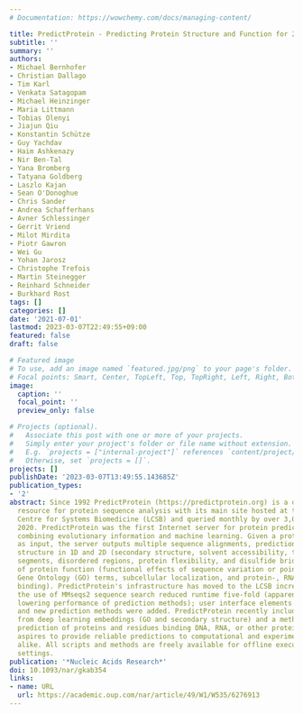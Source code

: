 ```yaml
---
# Documentation: https://wowchemy.com/docs/managing-content/

title: PredictProtein - Predicting Protein Structure and Function for 29 Years
subtitle: ''
summary: ''
authors:
- Michael Bernhofer
- Christian Dallago
- Tim Karl
- Venkata Satagopam
- Michael Heinzinger
- Maria Littmann
- Tobias Olenyi
- Jiajun Qiu
- Konstantin Schütze
- Guy Yachdav
- Haim Ashkenazy
- Nir Ben-Tal
- Yana Bromberg
- Tatyana Goldberg
- Laszlo Kajan
- Sean O'Donoghue
- Chris Sander
- Andrea Schafferhans
- Avner Schlessinger
- Gerrit Vriend
- Milot Mirdita
- Piotr Gawron
- Wei Gu
- Yohan Jarosz
- Christophe Trefois
- Martin Steinegger
- Reinhard Schneider
- Burkhard Rost
tags: []
categories: []
date: '2021-07-01'
lastmod: 2023-03-07T22:49:55+09:00
featured: false
draft: false

# Featured image
# To use, add an image named `featured.jpg/png` to your page's folder.
# Focal points: Smart, Center, TopLeft, Top, TopRight, Left, Right, BottomLeft, Bottom, BottomRight.
image:
  caption: ''
  focal_point: ''
  preview_only: false

# Projects (optional).
#   Associate this post with one or more of your projects.
#   Simply enter your project's folder or file name without extension.
#   E.g. `projects = ["internal-project"]` references `content/project/deep-learning/index.md`.
#   Otherwise, set `projects = []`.
projects: []
publishDate: '2023-03-07T13:49:55.143685Z'
publication_types:
- '2'
abstract: Since 1992 PredictProtein (https://predictprotein.org) is a one-stop online
  resource for protein sequence analysis with its main site hosted at the Luxembourg
  Centre for Systems Biomedicine (LCSB) and queried monthly by over 3,000 users in
  2020. PredictProtein was the first Internet server for protein predictions. It pioneered
  combining evolutionary information and machine learning. Given a protein sequence
  as input, the server outputs multiple sequence alignments, predictions of protein
  structure in 1D and 2D (secondary structure, solvent accessibility, transmembrane
  segments, disordered regions, protein flexibility, and disulfide bridges) and predictions
  of protein function (functional effects of sequence variation or point mutations,
  Gene Ontology (GO) terms, subcellular localization, and protein-, RNA-, and DNA
  binding). PredictProtein's infrastructure has moved to the LCSB increasing throughput;
  the use of MMseqs2 sequence search reduced runtime five-fold (apparently without
  lowering performance of prediction methods); user interface elements improved usability,
  and new prediction methods were added. PredictProtein recently included predictions
  from deep learning embeddings (GO and secondary structure) and a method for the
  prediction of proteins and residues binding DNA, RNA, or other proteins. PredictProtein.org
  aspires to provide reliable predictions to computational and experimental biologists
  alike. All scripts and methods are freely available for offline execution in high-throughput
  settings.
publication: '*Nucleic Acids Research*'
doi: 10.1093/nar/gkab354
links:
- name: URL
  url: https://academic.oup.com/nar/article/49/W1/W535/6276913
---
```


